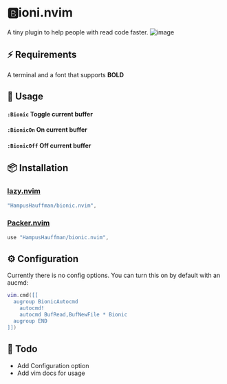 # 🅱️ioni.nvim 
A tiny plugin to help people with read code faster.
![image](https://github.com/HampusHauffman/bionic.nvim/assets/3845743/8ebb44af-9a59-43f6-b80a-4ea24c452f1a)
## ⚡️ Requirements
A terminal and a font that supports **BOLD**
## 🚀 Usage
#### `:Bionic` Toggle current buffer
#### `:BionicOn` On current buffer
#### `:BionicOff` Off current buffer

## 📦 Installation
### [lazy.nvim](https://github.com/folke/lazy.nvim)
```lua
"HampusHauffman/bionic.nvim",
```
### [Packer.nvim](https://github.com/wbthomason/packer.nvim)
```lua
use "HampusHauffman/bionic.nvim",
```
## ⚙️ Configuration
Currently there is no config options.
You can turn this on by default with an aucmd:
```lua
vim.cmd([[
  augroup BionicAutocmd
    autocmd!
    autocmd BufRead,BufNewFile * Bionic
  augroup END
]])
```

## 📝 Todo
* Add Configuration option
* Add vim docs for usage
